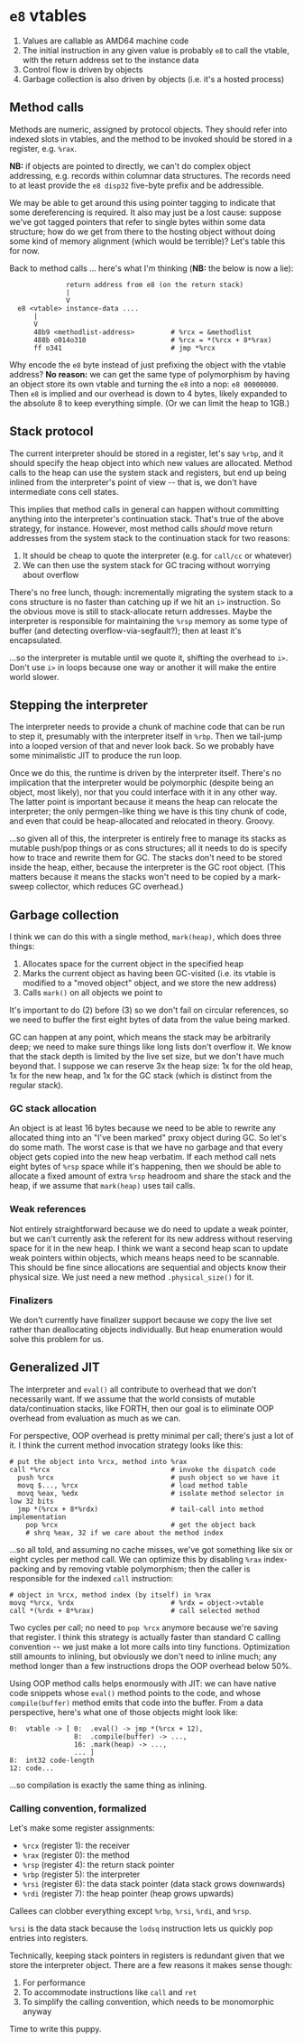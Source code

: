 # `e8` vtables
1. Values are callable as AMD64 machine code
2. The initial instruction in any given value is probably `e8` to call the
   vtable, with the return address set to the instance data
3. Control flow is driven by objects
4. Garbage collection is also driven by objects (i.e. it's a hosted process)


## Method calls
Methods are numeric, assigned by protocol objects. They should refer into
indexed slots in vtables, and the method to be invoked should be stored in a
register, e.g. `%rax`.

**NB:** if objects are pointed to directly, we can't do complex object
addressing, e.g. records within columnar data structures. The records need to at
least provide the `e8 disp32` five-byte prefix and be addressible.

We may be able to get around this using pointer tagging to indicate that some
dereferencing is required. It also may just be a lost cause: suppose we've got
tagged pointers that refer to single bytes within some data structure; how do we
get from there to the hosting object without doing some kind of memory
alignment (which would be terrible)? Let's table this for now.

Back to method calls ... here's what I'm thinking (**NB:** the below is now a
lie):

```
              return address from e8 (on the return stack)
              |
              V
  e8 <vtable> instance-data ....
      |
      V
      48b9 <methodlist-address>         # %rcx = &methodlist
      488b o014o310                     # %rcx = *(%rcx + 8*%rax)
      ff o341                           # jmp *%rcx
```

Why encode the `e8` byte instead of just prefixing the object with the vtable
address? **No reason:** we can get the same type of polymorphism by having an
object store its own vtable and turning the `e8` into a nop: `e8 00000000`. Then
`e8` is implied and our overhead is down to 4 bytes, likely expanded to the
absolute 8 to keep everything simple. (Or we can limit the heap to 1GB.)


## Stack protocol
The current interpreter should be stored in a register, let's say `%rbp`, and it
should specify the heap object into which new values are allocated. Method calls
to the heap can use the system stack and registers, but end up being inlined
from the interpreter's point of view -- that is, we don't have intermediate cons
cell states.

This implies that method calls in general can happen without committing anything
into the interpreter's continuation stack. That's true of the above strategy,
for instance. However, most method calls _should_ move return addresses from the
system stack to the continuation stack for two reasons:

1. It should be cheap to quote the interpreter (e.g. for `call/cc` or whatever)
2. We can then use the system stack for GC tracing without worrying about
   overflow

There's no free lunch, though: incrementally migrating the system stack to a
cons structure is no faster than catching up if we hit an `i>` instruction. So
the obvious move is still to stack-allocate return addresses. Maybe the
interpreter is responsible for maintaining the `%rsp` memory as some type of
buffer (and detecting overflow-via-segfault?); then at least it's encapsulated.

...so the interpreter is mutable until we quote it, shifting the overhead to
`i>`. Don't use `i>` in loops because one way or another it will make the entire
world slower.


## Stepping the interpreter
The interpreter needs to provide a chunk of machine code that can be run to step
it, presumably with the interpreter itself in `%rbp`. Then we tail-jump into a
looped version of that and never look back. So we probably have some
minimalistic JIT to produce the run loop.

Once we do this, the runtime is driven by the interpreter itself. There's no
implication that the interpreter would be polymorphic (despite being an object,
most likely), nor that you could interface with it in any other way. The latter
point is important because it means the heap can relocate the interpreter; the
only permgen-like thing we have is this tiny chunk of code, and even that could
be heap-allocated and relocated in theory. Groovy.

...so given all of this, the interpreter is entirely free to manage its stacks
as mutable push/pop things or as cons structures; all it needs to do is specify
how to trace and rewrite them for GC. The stacks don't need to be stored inside
the heap, either, because the interpreter is the GC root object. (This matters
because it means the stacks won't need to be copied by a mark-sweep collector,
which reduces GC overhead.)


## Garbage collection
I think we can do this with a single method, `mark(heap)`, which does three
things:

1. Allocates space for the current object in the specified heap
2. Marks the current object as having been GC-visited (i.e. its vtable is
   modified to a "moved object" object, and we store the new address)
3. Calls `mark()` on all objects we point to

It's important to do (2) before (3) so we don't fail on circular references, so
we need to buffer the first eight bytes of data from the value being marked.

GC can happen at any point, which means the stack may be arbitrarily deep; we
need to make sure things like long lists don't overflow it. We know that the
stack depth is limited by the live set size, but we don't have much beyond that.
I suppose we can reserve 3x the heap size: 1x for the old heap, 1x for the new
heap, and 1x for the GC stack (which is distinct from the regular stack).

### GC stack allocation
An object is at least 16 bytes because we need to be able to rewrite any
allocated thing into an "I've been marked" proxy object during GC. So let's do
some math. The worst case is that we have no garbage and that every object gets
copied into the new heap verbatim. If each method call nets eight bytes of
`%rsp` space while it's happening, then we should be able to allocate a fixed
amount of extra `%rsp` headroom and share the stack and the heap, if we assume
that `mark(heap)` uses tail calls.

### Weak references
Not entirely straightforward because we do need to update a weak pointer, but we
can't currently ask the referent for its new address without reserving space for
it in the new heap. I think we want a second heap scan to update weak pointers
within objects, which means heaps need to be scannable. This should be fine
since allocations are sequential and objects know their physical size. We just
need a new method `.physical_size()` for it.

### Finalizers
We don't currently have finalizer support because we copy the live set rather
than deallocating objects individually. But heap enumeration would solve this
problem for us.


## Generalized JIT
The interpreter and `eval()` all contribute to overhead that we don't
necessarily want. If we assume that the world consists of mutable
data/continuation stacks, like FORTH, then our goal is to eliminate OOP overhead
from evaluation as much as we can.

For perspective, OOP overhead is pretty minimal per call; there's just a lot of
it. I think the current method invocation strategy looks like this:

```
# put the object into %rcx, method into %rax
call *%rcx                              # invoke the dispatch code
  push %rcx                             # push object so we have it
  movq $..., %rcx                       # load method table
  movq %eax, %edx                       # isolate method selector in low 32 bits
  jmp *(%rcx + 8*%rdx)                  # tail-call into method implementation
    pop %rcx                            # get the object back
    # shrq %eax, 32 if we care about the method index
```

...so all told, and assuming no cache misses, we've got something like six or
eight cycles per method call. We can optimize this by disabling `%rax`
index-packing and by removing vtable polymorphism; then the caller is
responsible for the indexed `call` instruction:

```
# object in %rcx, method index (by itself) in %rax
movq *%rcx, %rdx                        # %rdx = object->vtable
call *(%rdx + 8*%rax)                   # call selected method
```

Two cycles per call; no need to `pop %rcx` anymore because we're saving that
register. I think this strategy is actually faster than standard C calling
convention -- we just make a lot more calls into tiny functions. Optimization
still amounts to inlining, but obviously we don't need to inline much; any
method longer than a few instructions drops the OOP overhead below 50%.

Using OOP method calls helps enormously with JIT: we can have native code
snippets whose `eval()` method points to the code, and whose `compile(buffer)`
method emits that code into the buffer. From a data perspective, here's what one
of those objects might look like:

```
0:  vtable -> [ 0:  .eval() -> jmp *(%rcx + 12),
                8:  .compile(buffer) -> ...,
                16: .mark(heap) -> ...,
                ... ]
8:  int32 code-length
12: code...
```

...so compilation is exactly the same thing as inlining.

### Calling convention, formalized
Let's make some register assignments:

- `%rcx` (register 1): the receiver
- `%rax` (register 0): the method
- `%rsp` (register 4): the return stack pointer
- `%rbp` (register 5): the interpreter
- `%rsi` (register 6): the data stack pointer (data stack grows downwards)
- `%rdi` (register 7): the heap pointer (heap grows upwards)

Callees can clobber everything except `%rbp`, `%rsi`, `%rdi`, and `%rsp`.

`%rsi` is the data stack because the `lodsq` instruction lets us quickly pop
entries into registers.

Technically, keeping stack pointers in registers is redundant given that we
store the interpreter object. There are a few reasons it makes sense though:

1. For performance
2. To accommodate instructions like `call` and `ret`
3. To simplify the calling convention, which needs to be monomorphic anyway

Time to write this puppy.
